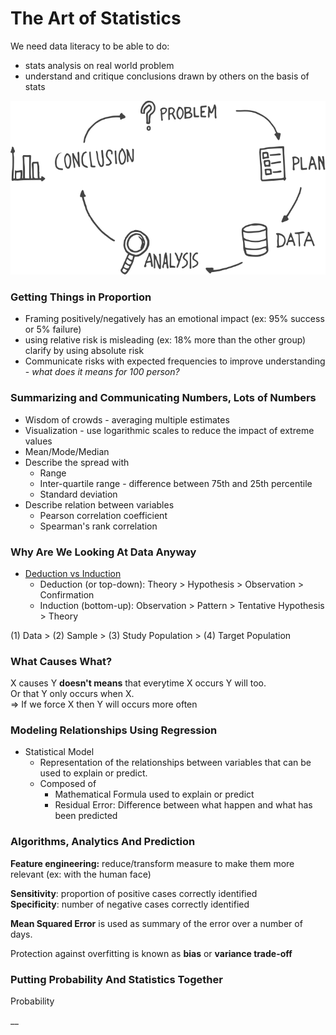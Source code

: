 # The Art of Statistics



We need data literacy to be able to do:

* stats analysis on real world problem
* understand and critique conclusions drawn by others on the basis of stats

![PPDAC model](../.gitbook/assets/20200108_131216.svg)

### Getting Things in Proportion

* Framing positively/negatively has an emotional impact \(ex: 95% success or 5% failure\)
* using relative risk is misleading \(ex: 18% more than the other group\) clarify by using absolute risk
* Communicate risks with expected frequencies to improve understanding - _what does it means for 100 person?_

### Summarizing and Communicating Numbers, Lots of Numbers

* Wisdom of crowds - averaging multiple estimates
* Visualization - use logarithmic scales to reduce the impact of extreme values
* Mean/Mode/Median 
* Describe the spread with 
  * Range
  * Inter-quartile range - difference between 75th and 25th percentile
  * Standard deviation
* Describe relation between variables
  * Pearson correlation coefficient
  * Spearman's rank correlation

### Why Are We Looking At Data Anyway

* [Deduction vs Induction](https://socialresearchmethods.net/kb/dedind.php)
  * Deduction \(or top-down\): Theory &gt; Hypothesis &gt; Observation &gt; Confirmation
  * Induction \(bottom-up\): Observation &gt; Pattern &gt; Tentative Hypothesis &gt; Theory

\(1\) Data &gt; \(2\) Sample &gt; \(3\) Study Population &gt; \(4\) Target Population

### What Causes What?

X causes Y **doesn't means** that everytime X occurs Y will too.   
Or that Y only occurs when X.  
=&gt; If we force X then Y will occurs more often

### Modeling Relationships Using Regression

* Statistical Model
  * Representation of the relationships between variables that can be used to explain or predict.
  * Composed of
    * Mathematical Formula used to explain or predict
    * Residual Error: Difference between what happen and what has been predicted

### Algorithms, Analytics And Prediction

**Feature engineering:** reduce/transform measure to make them more relevant \(ex: with the human face\)

**Sensitivity**: proportion of positive cases correctly identified   
**Specificity**: number of negative cases correctly identified

**Mean Squared Error** is used as summary of the error over a number of days.

Protection against overfitting is known as **bias** or **variance trade-off**

### Putting Probability And Statistics Together

Probability 



  




\_\_



